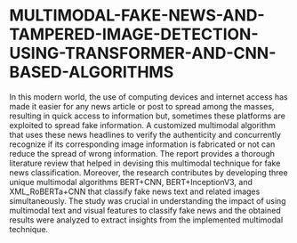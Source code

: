 # MULTIMODAL-FAKE-NEWS-AND-TAMPERED-IMAGE-DETECTION-USING-TRANSFORMER-AND-CNN-BASED-ALGORITHMS
In this modern world, the use of computing devices and internet access has made it easier for any news article or post to spread among the masses, resulting in quick access to information but, sometimes these platforms are exploited to spread fake information. A customized multimodal algorithm that uses these news headlines to verify the authenticity and concurrently recognize if its corresponding image information is fabricated or not can reduce the spread of wrong information. The report provides a thorough literature review that helped in devising this multimodal technique for fake news classification. Moreover, the research contributes by developing three unique multimodal algorithms BERT+CNN, BERT+InceptionV3, and XML_RoBERTa+CNN that classify fake news text and related images simultaneously. The study was crucial in understanding the impact of using multimodal text and visual features to classify fake news and the obtained results were analyzed to extract insights from the implemented multimodal technique.
